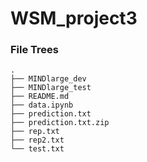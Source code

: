 # WSM_project3


### File Trees
```
.
├── MINDlarge_dev
├── MINDlarge_test
├── README.md
├── data.ipynb
├── prediction.txt
├── prediction.txt.zip
├── rep.txt
├── rep2.txt
└── test.txt

```
